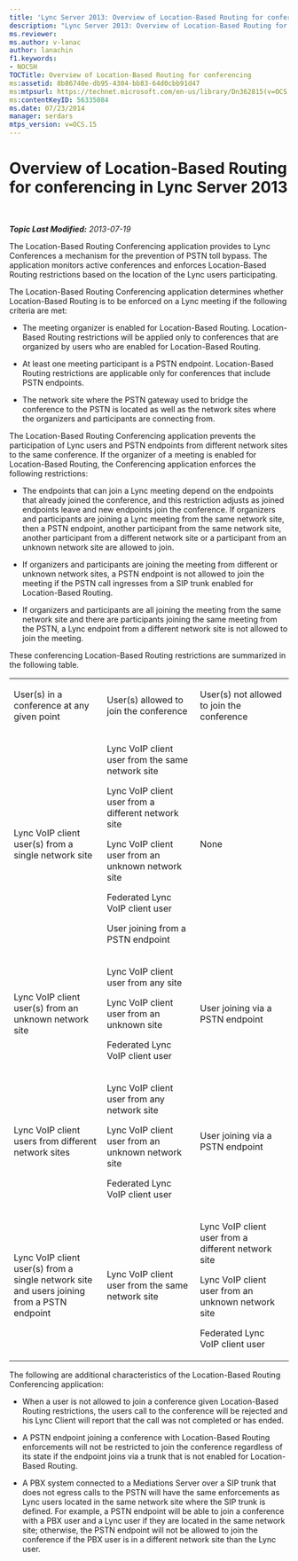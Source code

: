 ```yaml
---
title: 'Lync Server 2013: Overview of Location-Based Routing for conferencing'
description: "Lync Server 2013: Overview of Location-Based Routing for conferencing."
ms.reviewer: 
ms.author: v-lanac
author: lanachin
f1.keywords:
- NOCSH
TOCTitle: Overview of Location-Based Routing for conferencing
ms:assetid: 8b86740e-db95-4304-bb83-64d0cbb91d47
ms:mtpsurl: https://technet.microsoft.com/en-us/library/Dn362815(v=OCS.15)
ms:contentKeyID: 56335084
ms.date: 07/23/2014
manager: serdars
mtps_version: v=OCS.15
---
```


# Overview of Location-Based Routing for conferencing in Lync Server 2013

<div data-xmlns="http://www.w3.org/1999/xhtml">

<div class="topic" data-xmlns="http://www.w3.org/1999/xhtml" data-msxsl="urn:schemas-microsoft-com:xslt" data-cs="https://msdn.microsoft.com/">

<div data-asp="https://msdn2.microsoft.com/asp">



</div>

<div id="mainSection">

<div id="mainBody">

<span> </span>

_**Topic Last Modified:** 2013-07-19_

The Location-Based Routing Conferencing application provides to Lync Conferences a mechanism for the prevention of PSTN toll bypass. The application monitors active conferences and enforces Location-Based Routing restrictions based on the location of the Lync users participating.

The Location-Based Routing Conferencing application determines whether Location-Based Routing is to be enforced on a Lync meeting if the following criteria are met:

  - The meeting organizer is enabled for Location-Based Routing. Location-Based Routing restrictions will be applied only to conferences that are organized by users who are enabled for Location-Based Routing.

  - At least one meeting participant is a PSTN endpoint. Location-Based Routing restrictions are applicable only for conferences that include PSTN endpoints.

  - The network site where the PSTN gateway used to bridge the conference to the PSTN is located as well as the network sites where the organizers and participants are connecting from.

The Location-Based Routing Conferencing application prevents the participation of Lync users and PSTN endpoints from different network sites to the same conference. If the organizer of a meeting is enabled for Location-Based Routing, the Conferencing application enforces the following restrictions:

  - The endpoints that can join a Lync meeting depend on the endpoints that already joined the conference, and this restriction adjusts as joined endpoints leave and new endpoints join the conference. If organizers and participants are joining a Lync meeting from the same network site, then a PSTN endpoint, another participant from the same network site, another participant from a different network site or a participant from an unknown network site are allowed to join.

  - If organizers and participants are joining the meeting from different or unknown network sites, a PSTN endpoint is not allowed to join the meeting if the PSTN call ingresses from a SIP trunk enabled for Location-Based Routing.

  - If organizers and participants are all joining the meeting from the same network site and there are participants joining the same meeting from the PSTN, a Lync endpoint from a different network site is not allowed to join the meeting.

These conferencing Location-Based Routing restrictions are summarized in the following table.


<table>
<colgroup>
<col style="width: 33%" />
<col style="width: 33%" />
<col style="width: 33%" />
</colgroup>
<tbody>
<tr class="odd">
<td><p>User(s) in a conference at any given point</p></td>
<td><p>User(s) allowed to join the conference</p></td>
<td><p>User(s) not allowed to join the conference</p></td>
</tr>
<tr class="even">
<td><p>Lync VoIP client user(s) from a single network site</p></td>
<td><p>Lync VoIP client user from the same network site</p>
<p>Lync VoIP client user from a different network site</p>
<p>Lync VoIP client user from an unknown network site</p>
<p>Federated Lync VoIP client user</p>
<p>User joining from a PSTN endpoint</p></td>
<td><p>None</p></td>
</tr>
<tr class="odd">
<td><p>Lync VoIP client user(s) from an unknown network site</p></td>
<td><p>Lync VoIP client user from any site</p>
<p>Lync VoIP client user from an unknown site</p>
<p>Federated Lync VoIP client user</p></td>
<td><p>User joining via a PSTN endpoint</p></td>
</tr>
<tr class="even">
<td><p>Lync VoIP client users from different network sites</p></td>
<td><p>Lync VoIP client user from any network site</p>
<p>Lync VoIP client user from an unknown network site</p>
<p>Federated Lync VoIP client user</p></td>
<td><p>User joining via a PSTN endpoint</p></td>
</tr>
<tr class="odd">
<td><p>Lync VoIP client user(s) from a single network site and users joining from a PSTN endpoint</p></td>
<td><p>Lync VoIP client user from the same network site</p></td>
<td><p>Lync VoIP client user from a different network site</p>
<p>Lync VoIP client user from an unknown network site</p>
<p>Federated Lync VoIP client user</p></td>
</tr>
</tbody>
</table>


The following are additional characteristics of the Location-Based Routing Conferencing application:

  - When a user is not allowed to join a conference given Location-Based Routing restrictions, the users call to the conference will be rejected and his Lync Client will report that the call was not completed or has ended.

  - A PSTN endpoint joining a conference with Location-Based Routing enforcements will not be restricted to join the conference regardless of its state if the endpoint joins via a trunk that is not enabled for Location-Based Routing.

  - A PBX system connected to a Mediations Server over a SIP trunk that does not egress calls to the PSTN will have the same enforcements as Lync users located in the same network site where the SIP trunk is defined. For example, a PSTN endpoint will be able to join a conference with a PBX user and a Lync user if they are located in the same network site; otherwise, the PSTN endpoint will not be allowed to join the conference if the PBX user is in a different network site than the Lync user.

</div>

<span> </span>

</div>

</div>

</div>

